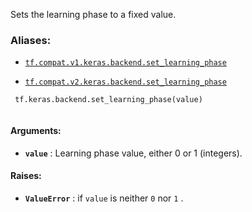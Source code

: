Sets the learning phase to a fixed value.



### Aliases:

- [ `tf.compat.v1.keras.backend.set_learning_phase` ](/api_docs/python/tf/keras/backend/set_learning_phase)

- [ `tf.compat.v2.keras.backend.set_learning_phase` ](/api_docs/python/tf/keras/backend/set_learning_phase)



```
 tf.keras.backend.set_learning_phase(value)
 
```



#### Arguments:

- **`value`** : Learning phase value, either 0 or 1 (integers).



#### Raises:

- **`ValueError`** : if  `value`  is neither  `0`  nor  `1` .

